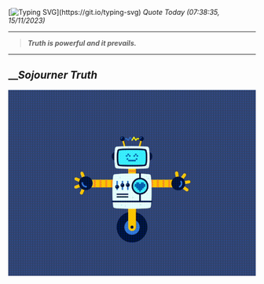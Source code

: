 [![Typing SVG](https://readme-typing-svg.herokuapp.com?font=Press+Start+2P&color=C2F784&size=35&width=900&height=100&lines=Hello+World%2C+I'm+Hung+!)](https://git.io/typing-svg) 
_Quote Today (07:38:35, 15/11/2023)_
___
>**_Truth is powerful and it prevails._**
___

## __**_Sojourner Truth_**

![RobotDance](src/assets/images/robot-dancing-dribble.gif?style=center)
